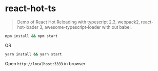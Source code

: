 # react-hot-ts

> Demo of React Hot Reloading with typescript 2.3, webpack2, react-hot-loader 3, awesome-typescript-loader 
> with out babel.

```bash
npm install && npm start
```

OR

```bash
yarn install && yarn start
```

Open `http://localhost:3333` in browser